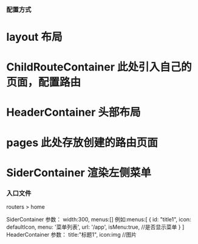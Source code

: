 ### 配置方式
# layout 布局
# ChildRouteContainer 此处引入自己的页面，配置路由
# HeaderContainer 头部布局
# pages 此处存放创建的路由页面

# SiderContainer 渲染左侧菜单

### 入口文件
 routers > home

 SiderContainer
 参数：
    width:300,
    menus:[]
    例如:menus:[
			{
				id: "title1",
				icon: defaultIcon,
				menu: '菜单列表',
				url: '/app',
				isMenu:true, //是否显示菜单
			}
		]
HeaderContainer
参数：
    title:"标题1",
    icon:img //图片


 


		
